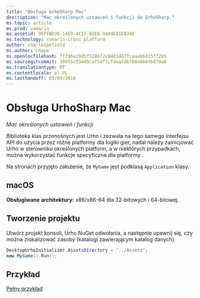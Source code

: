 ```yaml
---
title: "Obsługa UrhoSharp Mac"
description: "Mac określonych ustawień i funkcji do UrhoSharp."
ms.topic: article
ms.prod: xamarin
ms.assetid: 95FFBD36-14E9-4C17-B1E8-9A04E81E824D
ms.technology: xamarin-cross-platform
author: charlespetzold
ms.author: chape
ms.openlocfilehash: fff96a19d5f5286f2c9483407fcaaab6d15ff2b5
ms.sourcegitcommit: 30055c534d9caf5dffcfdeafd6f08e666fb870a8
ms.translationtype: MT
ms.contentlocale: pl-PL
ms.lasthandoff: 03/09/2018
---
```

# <a name="urhosharp-mac-support"></a>Obsługa UrhoSharp Mac

_Mac określonych ustawień i funkcji_

Biblioteka klas przenośnych jest Urho i zezwala na tego samego interfejsu API do użycia przez różne platformy dla logiki gier, nadal należy zainicjować Urho w sterowniku określonych platform, a w niektórych przypadkach, można wykorzystać funkcje specyficzne dla platformy .

Na stronach przyjęto założenie, że `MyGame` jest podklasą `Application` klasy.

## <a name="macos"></a>macOS

**Obsługiwane architektury:** x86/x86-64 dla 32-bitowych i 64-bitowej.

## <a name="creating-a-project"></a>Tworzenie projektu

Utwórz projekt konsoli, Urho NuGet odwołania, a następnie upewnij się, czy można zlokalizować zasoby (katalogi zawierającym katalog danych).

```csharp
DesktopUrhoInitializer.AssetsDirectory = "../Assets";
new MyGame().Run();
```

## <a name="example"></a>Przykład

[Pełny przykład](https://github.com/xamarin/urho-samples/tree/master/FeatureSamples/Cocoa)


